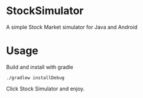 # StockSimulator
A simple Stock Market simulator for Java and Android

# Usage

Build and install with gradle

    ./gradlew installDebug 

Click Stock Simulator and enjoy.
